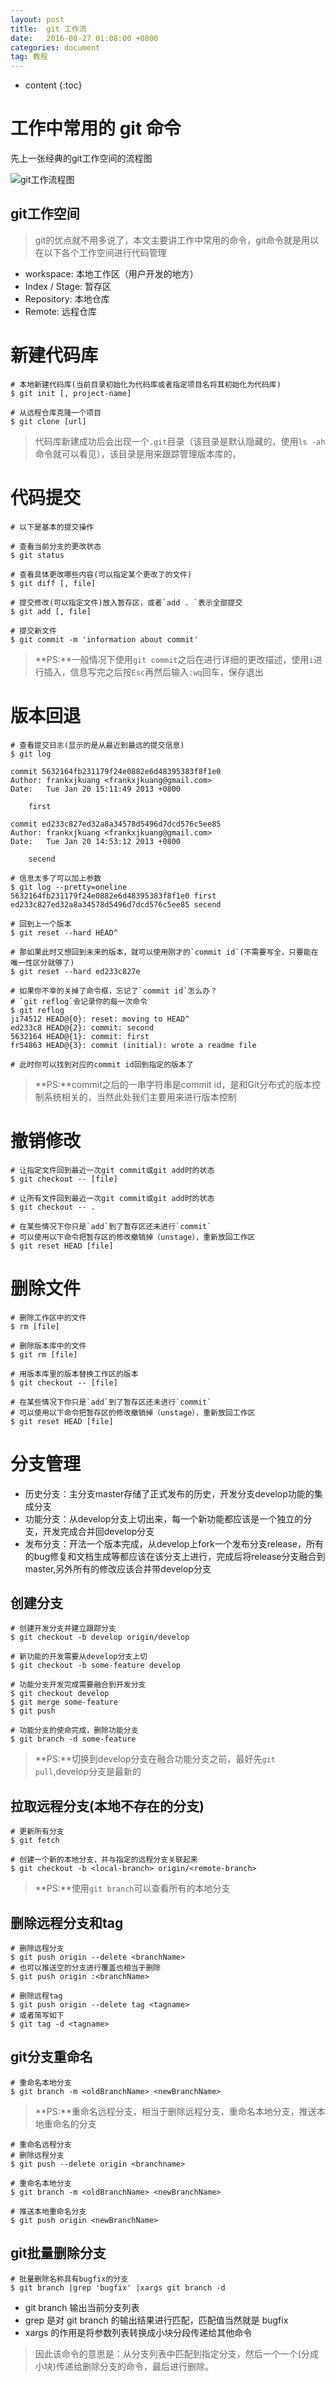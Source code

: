 ```yaml
---
layout: post
title:  git 工作流
date:   2016-08-27 01:08:00 +0800
categories: document
tag: 教程
---
```


* content
{:toc}


工作中常用的 git 命令
====================================

先上一张经典的git工作空间的流程图

![git工作流程图](http://ac-hjXcMNw4.clouddn.com/4eb960c8dc714e033aec.png)

git工作空间
------------------------------------

>git的优点就不用多说了，本文主要讲工作中常用的命令，git命令就是用以在以下各个工作空间进行代码管理

+ workspace: 本地工作区（用户开发的地方）
+ Index / Stage: 暂存区
+ Repository: 本地仓库
+ Remote: 远程仓库

新建代码库
====================================

```git
# 本地新建代码库(当前目录初始化为代码库或者指定项目名将其初始化为代码库)
$ git init [, project-name]

# 从远程仓库克隆一个项目
$ git clone [url]
```
> 代码库新建成功后会出现一个`.git`目录（该目录是默认隐藏的，使用`ls -ah`命令就可以看见），该目录是用来跟踪管理版本库的，

代码提交
====================================

```git
# 以下是基本的提交操作

# 查看当前分支的更改状态
$ git status

# 查看具体更改哪些内容(可以指定某个更改了的文件)
$ git diff [, file]

# 提交修改(可以指定文件)放入暂存区，或者`add . `表示全部提交
$ git add [, file]

# 提交新文件
$ git commit -m 'information about commit'
```
> **PS:**一般情况下使用`git commit`之后在进行详细的更改描述，使用`i`进行插入，信息写完之后按`Esc`再然后输入`:wq`回车，保存退出

版本回退
====================================

```git
# 查看提交日志(显示的是从最近到最远的提交信息)
$ git log

commit 5632164fb231179f24e0882e6d48395383f8f1e0
Author: frankxjkuang <frankxjkuang@gmail.com>
Date:   Tue Jan 20 15:11:49 2013 +0800

    first

commit ed233c827ed32a8a34578d5496d7dcd576c5ee85
Author: frankxjkuang <frankxjkuang@gmail.com>
Date:   Tue Jan 20 14:53:12 2013 +0800

    secend

# 信息太多了可以加上参数
$ git log --pretty=oneline
5632164fb231179f24e0882e6d48395383f8f1e0 first
ed233c827ed32a8a34578d5496d7dcd576c5ee85 secend

# 回到上一个版本
$ git reset --hard HEAD^

# 那如果此时又想回到未来的版本，就可以使用刚才的`commit id`(不需要写全，只要能在唯一性区分就够了)
$ git reset --hard ed233c827e

# 如果你不幸的关掉了命令框，忘记了`commit id`怎么办？
# `git reflog`会记录你的每一次命令
$ git reflog
ji74512 HEAD@{0}: reset: moving to HEAD^
ed233c8 HEAD@{2}: commit: second
5632164 HEAD@{1}: commit: first
fr54863 HEAD@{3}: commit (initial): wrote a readme file

# 此时你可以找到对应的commit id回到指定的版本了

```
> **PS:**commit之后的一串字符串是commit id，是和Git分布式的版本控制系统相关的，当然此处我们主要用来进行版本控制

撤销修改
====================================

```git
# 让指定文件回到最近一次git commit或git add时的状态
$ git checkout -- [file]

# 让所有文件回到最近一次git commit或git add时的状态
$ git checkout -- .

# 在某些情况下你只是`add`到了暂存区还未进行`commit`
# 可以使用以下命令把暂存区的修改撤销掉（unstage），重新放回工作区
$ git reset HEAD [file]
```

删除文件
====================================

```git
# 删除工作区中的文件
$ rm [file]

# 删除版本库中的文件
$ git rm [file]

# 用版本库里的版本替换工作区的版本
$ git checkout -- [file]

# 在某些情况下你只是`add`到了暂存区还未进行`commit`
# 可以使用以下命令把暂存区的修改撤销掉（unstage），重新放回工作区
$ git reset HEAD [file]
```

分支管理
====================================

+ 历史分支：主分支master存储了正式发布的历史，开发分支develop功能的集成分支
+ 功能分支：从develop分支上切出来，每一个新功能都应该是一个独立的分支，开发完成合并回develop分支
+ 发布分支：开法一个版本完成，从develop上fork一个发布分支release，所有的bug修复和文档生成等都应该在该分支上进行，完成后将release分支融合到master,另外所有的修改应该合并带develop分支


创建分支
------------------------------------

```git
# 创建开发分支并建立跟踪分支
$ git checkout -b develop origin/develop

# 新功能的开发需要从develop分支上切
$ git checkout -b some-feature develop

# 功能分支开发完成需要融合到开发分支
$ git checkout develop
$ git merge some-feature
$ git push

# 功能分支的使命完成，删除功能分支
$ git branch -d some-feature
```
> **PS:**切换到develop分支在融合功能分支之前，最好先`git pull`,develop分支是最新的

拉取远程分支(本地不存在的分支)
------------------------------------

```git
# 更新所有分支
$ git fetch

# 创建一个新的本地分支，并与指定的远程分支关联起来
$ git checkout -b <local-branch> origin/<remote-branch>
```
> **PS:**使用`git branch`可以查看所有的本地分支

删除远程分支和tag
------------------------------------

```git
# 删除远程分支
$ git push origin --delete <branchName>
# 也可以推送空的分支进行覆盖也相当于删除
$ git push origin :<branchName>

# 删除远程tag
$ git push origin --delete tag <tagname>
# 或者简写如下
$ git tag -d <tagname>
```

git分支重命名
------------------------------------

```git
# 重命名本地分支
$ git branch -m <oldBranchName> <newBranchName>
```
> **PS:**重命名远程分支，相当于删除远程分支，重命名本地分支，推送本地重命名的分支

```git
# 重命名远程分支
# 删除远程分支
$ git push --delete origin <branchname>

# 重命名本地分支
$ git branch -m <oldBranchName> <newBranchName>

# 推送本地重命名分支
$ git push origin <newBranchName>
```

git批量删除分支
------------------------------------

```git
# 批量删除名称具有bugfix的分支
$ git branch |grep 'bugfix' |xargs git branch -d
```
+ git branch 输出当前分支列表
+ grep 是对 git branch 的输出结果进行匹配，匹配值当然就是 bugfix
+ xargs 的作用是将参数列表转换成小块分段传递给其他命令

> 因此该命令的意思是：从分支列表中匹配到指定分支，然后一个一个(分成小块)传递给删除分支的命令，最后进行删除。